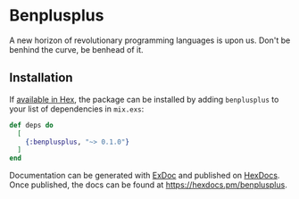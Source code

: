 # Benplusplus

A new horizon of revolutionary programming languages is upon us. Don't be benhind the curve, be benhead of it.

## Installation

If [available in Hex](https://hex.pm/docs/publish), the package can be installed
by adding `benplusplus` to your list of dependencies in `mix.exs`:

```elixir
def deps do
  [
    {:benplusplus, "~> 0.1.0"}
  ]
end
```

Documentation can be generated with [ExDoc](https://github.com/elixir-lang/ex_doc)
and published on [HexDocs](https://hexdocs.pm). Once published, the docs can
be found at <https://hexdocs.pm/benplusplus>.


